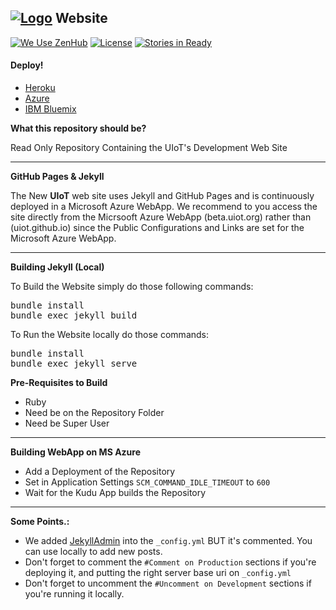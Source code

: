 [![Logo](http://imgur.com/iQU8c9L.png)]() Website
-------------------------------------------------

[![We Use ZenHub](https://raw.githubusercontent.com/ZenHubIO/support/master/zenhub-badge.png)](https://zenhub.com) [![License](https://img.shields.io/badge/License-Apache%202.0-blue.svg)](https://opensource.org/licenses/Apache-2.0) [![Stories in Ready](https://badge.waffle.io/uiot/uiot.github.io.png?label=ready&title=Ready)](http://waffle.io/uiot/uiot.github.io)

#### Deploy!
- [Heroku](https://heroku.com/deploy?template=https://github.com/UIoT/uiot.github.io/tree/master)
- [Azure](https://azuredeploy.net/)
- [IBM Bluemix](https://bluemix.net/deploy?repository=https://github.com/UIoT/uiot.github.io)

<b>What this repository should be?</b><br>

Read Only Repository Containing the UIoT's Development Web Site

----------------------------------------------------

<b>GitHub Pages & Jekyll</b><br>

The New **UIoT** web site uses Jekyll and GitHub Pages and is continuously deployed in a Microsoft Azure WebApp.
We recommend to you access the site directly from the Micrsooft Azure WebApp (beta.uiot.org) rather than (uiot.github.io) since the Public Configurations and Links are set for the Microsoft Azure WebApp.

----------------------------------------------------

<b>Building Jekyll (Local)</b><br>

To Build the Website simply do those following commands:

<pre>
bundle install
bundle exec jekyll build
</pre>

To Run the Website locally do those commands:

<pre>
bundle install
bundle exec jekyll serve
</pre>

<b>Pre-Requisites to Build</b><br>

* Ruby
* Need be on the Repository Folder
* Need be Super User

----------------------------------------------------

<b>Building WebApp on MS Azure</b><br>

* Add a Deployment of the Repository
* Set in Application Settings `SCM_COMMAND_IDLE_TIMEOUT` to `600`
* Wait for the Kudu App builds the Repository

----------------------------------------------------

<b>Some Points.:</b><br>

* We added [JekyllAdmin](https://github.com/jekyll/jekyll-admin) into the `_config.yml` BUT it's commented. You can use locally to add new posts.
* Don't forget to comment the `#Comment on Production` sections if you're deploying it, and putting the right server base uri on `_config.yml`
* Don't forget to uncomment the `#Uncomment on Development` sections if you're running it locally. 
